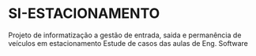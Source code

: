 # SI-ESTACIONAMENTO
Projeto de informatização a gestão de entrada, saida e permanência de veículos em estacionamento
Estude de casos das aulas de Eng. Software
